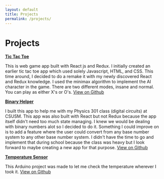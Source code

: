 ```yaml
---
layout: default
title: Projects
permalink: /projects/
---
```


# Projects

**[Tic Tac Toe]**

This is web game app built with React js and Redux. I initially created an earlier tic tac toe app which used solely Javascript, HTML, and CSS. This time around, I decided to do a remake it with my newly discovered React and Redux knowledge. I used the minimax algorithm to implement the AI character in the game. There are two different modes, insane and normal. You can play as either X's or O's. [View on Github](https://github.com/BrianDeJesus/ticTacToe)

**[Binary Helper]**

I built this app to help me with my Physics 301 class (digital circuits) at CSUSM. This app was also built with React but not Redux because the app itself didn't need too much state managing. I knew we would be dealing with binary numbers alot so I decided to do it. Something I could improve on is to add a feature where the user could convert from any base number system to any other base number system. I didn't have the time to go and implement that during school because the class was heavy but I look forward to maybe creating a new app for that purpose. [View on Github](https://github.com/BrianDeJesus/Binary-Helper)

**[Temperature Sensor]**

This Arduino project was made to let me check the temperature wherever I took it. [View on Github](https://github.com/BrianDeJesus/Temperature-Sensor) 

[Tic Tac Toe]: https://tictactoe-777.herokuapp.com/
[Binary Helper]: https://briandejesus.github.io/Binary…
[Temperature Sensor]: https://github.com/BrianDeJesus/Temperature-Sensor